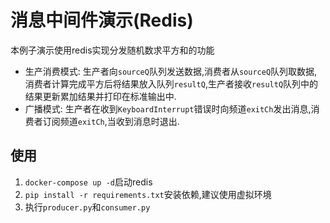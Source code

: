 # 消息中间件演示(Redis)

本例子演示使用redis实现分发随机数求平方和的功能

+ 生产消费模式: 生产者向`sourceQ`队列发送数据,消费者从`sourceQ`队列取数据,消费者计算完成平方后将结果放入队列`resultQ`,生产者接收`resultQ`队列中的结果更新累加结果并打印在标准输出中.
+ 广播模式: 生产者在收到`KeyboardInterrupt`错误时向频道`exitCh`发出消息,消费者订阅频道`exitCh`,当收到消息时退出.

## 使用

1. `docker-compose up -d`启动redis
2. `pip install -r requirements.txt`安装依赖,建议使用虚拟环境
2. 执行`producer.py`和`consumer.py`
